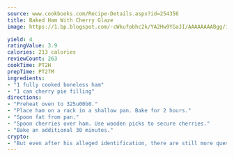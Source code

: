 ```yaml
---
source: www.cookbooks.com/Recipe-Details.aspx?id=254356
title: Baked Ham With Cherry Glaze
image: https://1.bp.blogspot.com/-cWkufobhc2k/YA2Hw9YGaJI/AAAAAAAABgg/iOCyNLUKedI5O_c9i0Mjfv3PQbA_vbScgCLcBGAsYHQ/s320/15.png

yield: 4
ratingValue: 3.9
calories: 213 calories
reviewCount: 263
cookTime: PT2H
prepTime: PT27M
ingredients:
- "1 fully cooked boneless ham"
- "1 can cherry pie filling"
directions:
- "Preheat oven to 325u00b0."
- "Place ham on a rack in a shallow pan. Bake for 2 hours."
- "Spoon fat from pan."
- "Spoon cherries over ham. Use wooden picks to secure cherries."
- "Bake an additional 30 minutes."
crypto:
- "But even after his alleged identification, there are still more questions than answers about the enigmatic creator of Bitcoin."
---
```

